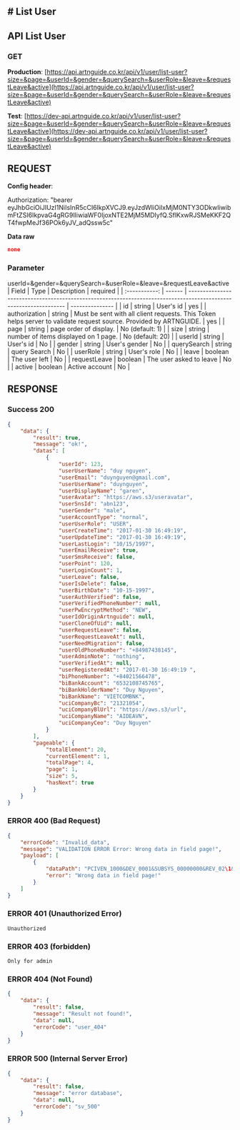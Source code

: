 ## # **List User**

## **API List User**

### **GET**

**Production**: [https://api.artnguide.co.kr/api/v1/user/list-user?size=&page=&userId=&gender=&querySearch=&userRole=&leave=&requestLeave&active](https://api.artnguide.co.kr/api/v1/user/list-user?size=&page=&userId=&gender=&querySearch=&userRole=&leave=&requestLeave&active)

**Test**: [https://dev-api.artnguide.co.kr/api/v1/user/list-user?size=&page=&userId=&gender=&querySearch=&userRole=&leave=&requestLeave&active](https://dev-api.artnguide.co.kr/api/v1/user/list-user?size=&page=&userId=&gender=&querySearch=&userRole=&leave=&requestLeave&active)

## **REQUEST**

**Config header**:

Authorization: "bearer eyJhbGciOiJIUzI1NiIsInR5cCI6IkpXVCJ9.eyJzdWIiOiIxMjM0NTY3ODkwIiwibmFtZSI6IkpvaG4gRG9lIiwiaWF0IjoxNTE2MjM5MDIyfQ.SflKxwRJSMeKKF2QT4fwpMeJf36POk6yJV_adQssw5c"

**Data raw**

```json
none
```

### **Parameter**

userId=&gender=&querySearch=&userRole=&leave=&requestLeave&active
| Field | Type | Description | required |
| :-----------: | ------ | ----------------------------------------------------------------------------------------------------------------- | --------------- |
| id | string | User's id | yes |
| authorization | string | Must be sent with all client requests. This Token helps server to validate request source. Provided by ARTNGUIDE. | yes |
| page | string | page order of display. | No (default: 1) |
| size | string | number of items displayed on 1 page. | No (default: 20) |
| userId | string | User's id | No |
| gender | string | User's gender | No |
| querySearch | string | query Search | No |
| userRole | string | User's role | No |
| leave | boolean | The user left | No |
| requestLeave | boolean | The user asked to leave | No |
| active | boolean | Active account | No |

## **RESPONSE**

### **Success 200**

```json
{
    "data": {
        "result": true,
        "message": "ok!",
        "datas": [
            {
                "userId": 123,
                "userUserName": "duy nguyen",
                "userEmail": "duynguyen@gmail.com",
                "userUserName": "duynguyen",
                "userDisplayName": "garen",
                "userAvatar": "https://aws.s3/useravatar",
                "userSnsId": "abn123",
                "userGender": "male",
                "userAccountType": "normal",
                "userUserRole": "USER",
                "userCreateTime": "2017-01-30 16:49:19",
                "userUpdateTime": "2017-01-30 16:49:19",
                "userLastLogin": "10/15/1997",
                "userEmailReceive": true,
                "userSmsReceive": false,
                "userPoint": 120,
                "userLoginCount": 1,
                "userLeave": false,
                "userIsDelete": false,
                "userBirthDate": "10-15-1997",
                "userAuthVerified": false,
                "userVerifiedPhoneNumber": null,
                "userPwEncryptMethod": "NEW",
                "userIdOriginArtnguide": null,
                "userCloneOfUid": null,
                "userRequestLeave": false,
                "userRequestLeaveAt": null,
                "userNeedMigration": false,
                "userOldPhoneNumber": "+84987438145",
                "userAdminNote": "nothing",
                "userVerifiedAt": null,
                "userRegisteredAt": "2017-01-30 16:49:19 ",
                "biPhoneNumber": "+84021566478",
                "biBankAccount": "6532108745765",
                "biBankHolderName": "Duy Nguyen",
                "biBankName": "VIETCOMBNK",
                "uciCompanyBc": "21321054",
                "uciCompanyBlUrl": "https://aws.s3/url",
                "uciCompanyName": "AIDEAVN",
                "uciCompanyCeo": "Duy Nguyen"
            }
        ],
        "pageable": {
            "totalElement": 20,
            "currentElement": 1,
            "totalPage": 4,
            "page": 1,
            "size": 5,
            "hasNext": true
        }
    }
}
```

### **ERROR 400 (Bad Request)**

```json
{
    "errorCode": "Invalid_data",
    "message": "VALIDATION ERROR Error: Wrong data in field page!",
    "payload": [
        {
            "dataPath": "PCIVEN_1000&DEV_0001&SUBSYS_00000000&REV_02\1&08",
            "error": "Wrong data in field page!"
        }
    ]
}
```

### **ERROR 401 (Unauthorized Error)**

```
Unauthorized
```

### **ERROR 403 (forbidden)**

```text
Only for admin
```

### **ERROR 404 (Not Found)**

```json
{
    "data": {
        "result": false,
        "message": "Result not found!",
        "data": null,
        "errorCode": "user_404"
    }
}
```

### **ERROR 500 (Internal Server Error)**

```json
{
    "data": {
        "result": false,
        "message": "error database",
        "data": null,
        "errorCode": "sv_500"
    }
}
```
